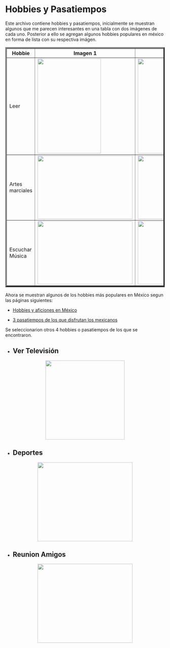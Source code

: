 # Hobbies y Pasatiempos

Este archivo contiene hobbies y pasatiempos, inicialmente se muestran algunos que me parecen interesantes en una tabla con dos imágenes de cada uno. Posterior a ello se agregan algunos hobbies populares en méxico en forma de lista con su respectiva imágen.


<table border="4px">
    <tr>
        <th>Hobbie</th>
        <th>Imagen 1</th>
        <th>Imagen 2</th>
    </tr>
    <tr>
        <td>Leer</td>
        <td><img height="300" src="https://www.mundodeportivo.com/urbantecno/hero/2023/10/descubre-cuales-son-algunas-de-las-mejores-webs-para-descargar-libros-gratis-y-siempre-legal.jpg?width=768&aspect_ratio=16:9&format=nowebp" width="200"></td>
        <td><img height="300" src="https://m.media-amazon.com/images/I/61cw1Z+8h4L._AC_UF1000,1000_QL80_.jpg" width="200"></td>
    </tr>
    <tr>
        <td>Artes marciales</td>
        <td><img height="200" src="https://ichef.bbci.co.uk/news/640/amz/worldservice/live/assets/images/2014/12/03/141203172936_artes_marciales_estilos_624x351_thinkstock.jpg" width="300"></td>
        <td><img height="200" src="https://tapout.com.pe/wp-content/uploads/2021/06/que-es-el-muay-thai.jpg" width="300"></td>
    </tr>
    <tr>
        <td>Escuchar Música</td>
        <td><img height="200" src="https://concepto.de/wp-content/uploads/2020/03/musica-e1584123209397.jpg" width="300"></td>
        <td><img height="200" src="https://1.bp.blogspot.com/-7BIXQYyHQKQ/UcM8IHU3bVI/AAAAAAAAALE/2GHxhwhWwYk/s1600/Dia+de+la+musica.jpg" width="300"></td>
    </tr>
</table>


Ahora se muestran algunos de los hobbies más populares en México segun las páginas siguientes:

- [Hobbies y aficiones en México ](https://www.hobbyaficion.com/hobbies-y-aficiones-en-mexico/) 

- [3 pasatiempos de los que disfrutan los mexicanos ](https://imparcialoaxaca.mx/estilo/familia/666066/3-pasatiempos-de-los-que-disfrutan-los-mexicanos/) 

Se seleccionarion otros 4 hobbies o pasatiempos de los que se encontraron.

- ## Ver Televisión
  
<p align="center">
    <img src="https://m.media-amazon.com/images/I/51u1ZZS9GGL.jpg" style="height: 250px; width:250px;"/>
</p>

- ## Deportes
  
<p align="center">
    <img src="https://www.infisport.com/media/amasty/blog/SprintDeportesEquipo1_2.jpg" style="height: 250px; width:300px;"/>
</p>

- ## Reunion Amigos
  
<p align="center">
    <img src="https://st1.uvnimg.com/a5/e9/f434993548c98e5297ce7ce10b03/reunion-amigos-casa-anfitrion-basicos.png" style="height: 250px; width:300px;"/>
</p>


